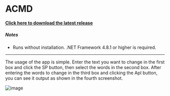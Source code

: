 ACMD
===

**[Click here to download the latest release](https://github.com/vamade/ACMD/releases/latest/download/ACMD.exe)**

##### Notes
* Runs without installation. .NET Framework 4.8.1 or higher is required.
---

The usage of the app is simple. Enter the text you want to change in the first box and click the SP button, then select the words in the second box. After entering the words to change in the third box and clicking the Apl button, you can see it output as shown in the fourth screenshot.

![image](https://github.com/vamade/ACMD/assets/153408930/f90e7bd3-db9b-47be-b904-7f23d9265ca5)

